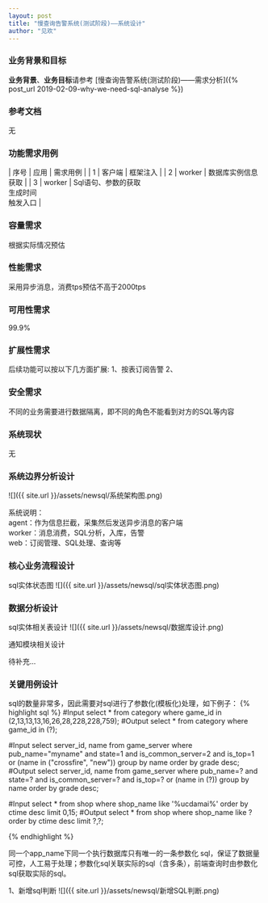 ```yaml
---
layout: post
title: "慢查询告警系统(测试阶段)——系统设计"
author: "见欢"
---
```

### 业务背景和目标
**业务背景**、**业务目标**请参考 [慢查询告警系统(测试阶段)——需求分析]({% post_url 2019-02-09-why-we-need-sql-analyse %}) 
### 参考文档
  无
### 功能需求用例

| 序号 | 应用 | 需求用例 |
| 1 | 客户端 | 框架注入 |
| 2 | worker | 数据库实例信息获取 |
| 3 | worker | Sql语句、参数的获取<br>生成时间<br>触发入口 |

### 容量需求
  根据实际情况预估
### 性能需求
  采用异步消息，消费tps预估不高于2000tps
### 可用性需求
  99.9%
### 扩展性需求
  后续功能可以按以下几方面扩展:
  1、按表订阅告警
  2、
### 安全需求
  不同的业务需要进行数据隔离，即不同的角色不能看到对方的SQL等内容
### 系统现状
  无
### 系统边界分析设计
![]({{ site.url }}/assets/newsql/系统架构图.png) 

系统说明：  
agent：作为信息拦截，采集然后发送异步消息的客户端  
worker：消息消费，SQL分析，入库，告警  
web：订阅管理、SQL处理、查询等

### 核心业务流程设计
sql实体状态图
![]({{ site.url }}/assets/newsql/sql实体状态图.png) 
### 数据分析设计
sql实体相关表设计
![]({{ site.url }}/assets/newsql/数据库设计.png) 

通知模块相关设计  

待补充...

### 关键用例设计
sql的数量非常多，因此需要对sql进行了参数化(模板化)处理，如下例子：
{% highlight sql %}
#Input
select * from category where game_id in (2,13,13,13,16,26,28,228,228,759);
#Output
select * from category where game_id in (?);

#Input
select server_id, name from game_server where pub_name="myname" and state=1 and is_common_server=2 and is_top=1 or (name in ("crossfire", "new")) group by name order by grade desc;
#Output
select server_id, name from game_server where pub_name=? and state=? and is_common_server=? and is_top=? or (name in (?)) group by name order by grade desc;

#Input
select * from shop where shop_name like '%ucdamai%' order by ctime desc limit 0,15;
#Output
select * from shop where shop_name like ? order by ctime desc limit ?,?;

{% endhighlight %}

同一个app_name下同一个执行数据库只有唯一的一条参数化 sql，保证了数据量可控，人工易于处理；参数化sql关联实际的sql（含多条），前端查询时由参数化sql获取实际的sql。

1、新增sql判断
![]({{ site.url }}/assets/newsql/新增SQL判断.png) 
